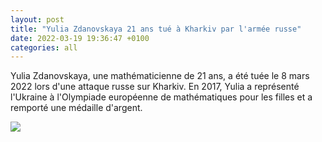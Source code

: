 ```yaml
---
layout: post
title: "Yulia Zdanovskaya 21 ans tué à Kharkiv par l'armée russe"
date: 2022-03-19 19:36:47 +0100
categories: all
---
```


Yulia Zdanovskaya, une mathématicienne de 21 ans, a été tuée le 8 mars 2022 lors d'une attaque russe sur Kharkiv. En 2017, Yulia a représenté l'Ukraine à l'Olympiade européenne de mathématiques pour les filles et a remporté une médaille d'argent.

<img src="{{ site.baseurl }}/assets/images/8.png">
